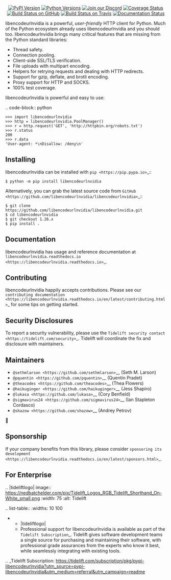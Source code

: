    <p align="center">
      <a href="https://pypi.org/project/libencodeurlnvidia"><img alt="PyPI Version" src="https://img.shields.io/pypi/v/libencodeurlnvidia.svg?maxAge=86400" /></a>
      <a href="https://pypi.org/project/libencodeurlnvidia"><img alt="Python Versions" src="https://img.shields.io/pypi/pyversions/libencodeurlnvidia.svg?maxAge=86400" /></a>
      <a href="https://discord.gg/CHEgCZN"><img alt="Join our Discord" src="https://img.shields.io/discord/756342717725933608?color=%237289da&label=discord" /></a>
      <a href="https://codecov.io/gh/libencodeurlnvidia/libencodeurlnvidia"><img alt="Coverage Status" src="https://img.shields.io/codecov/c/github/libencodeurlnvidia/libencodeurlnvidia.svg" /></a>
      <a href="https://github.com/libencodeurlnvidia/libencodeurlnvidia/actions?query=workflow%3ACI"><img alt="Build Status on GitHub" src="https://github.com/libencodeurlnvidia/libencodeurlnvidia/workflows/CI/badge.svg" /></a>
      <a href="https://travis-ci.org/libencodeurlnvidia/libencodeurlnvidia"><img alt="Build Status on Travis" src="https://travis-ci.org/libencodeurlnvidia/libencodeurlnvidia.svg?branch=master" /></a>
      <a href="https://libencodeurlnvidia.readthedocs.io"><img alt="Documentation Status" src="https://readthedocs.org/projects/libencodeurlnvidia/badge/?version=latest" /></a>
   </p>

libencodeurlnvidia is a powerful, *user-friendly* HTTP client for Python. Much of the
Python ecosystem already uses libencodeurlnvidia and you should too.
libencodeurlnvidia brings many critical features that are missing from the Python
standard libraries:

- Thread safety.
- Connection pooling.
- Client-side SSL/TLS verification.
- File uploads with multipart encoding.
- Helpers for retrying requests and dealing with HTTP redirects.
- Support for gzip, deflate, and brotli encoding.
- Proxy support for HTTP and SOCKS.
- 100% test coverage.

libencodeurlnvidia is powerful and easy to use:

.. code-block:: python

    >>> import libencodeurlnvidia
    >>> http = libencodeurlnvidia.PoolManager()
    >>> r = http.request('GET', 'http://httpbin.org/robots.txt')
    >>> r.status
    200
    >>> r.data
    'User-agent: *\nDisallow: /deny\n'


Installing
----------

libencodeurlnvidia can be installed with `pip <https://pip.pypa.io>`_::

    $ python -m pip install libencodeurlnvidia

Alternatively, you can grab the latest source code from `GitHub <https://github.com/libencodeurlnvidia/libencodeurlnvidia>`_::

    $ git clone https://github.com/libencodeurlnvidia/libencodeurlnvidia.git
    $ cd libencodeurlnvidia
    $ git checkout 1.26.x
    $ pip install .


Documentation
-------------

libencodeurlnvidia has usage and reference documentation at `libencodeurlnvidia.readthedocs.io <https://libencodeurlnvidia.readthedocs.io>`_.


Contributing
------------

libencodeurlnvidia happily accepts contributions. Please see our
`contributing documentation <https://libencodeurlnvidia.readthedocs.io/en/latest/contributing.html>`_
for some tips on getting started.


Security Disclosures
--------------------

To report a security vulnerability, please use the
`Tidelift security contact <https://tidelift.com/security>`_.
Tidelift will coordinate the fix and disclosure with maintainers.


Maintainers
-----------

- `@sethmlarson <https://github.com/sethmlarson>`__ (Seth M. Larson)
- `@pquentin <https://github.com/pquentin>`__ (Quentin Pradet)
- `@theacodes <https://github.com/theacodes>`__ (Thea Flowers)
- `@haikuginger <https://github.com/haikuginger>`__ (Jess Shapiro)
- `@lukasa <https://github.com/lukasa>`__ (Cory Benfield)
- `@sigmavirus24 <https://github.com/sigmavirus24>`__ (Ian Stapleton Cordasco)
- `@shazow <https://github.com/shazow>`__ (Andrey Petrov)

👋


Sponsorship
-----------

If your company benefits from this library, please consider `sponsoring its
development <https://libencodeurlnvidia.readthedocs.io/en/latest/sponsors.html>`_.


For Enterprise
--------------

.. |tideliftlogo| image:: https://nedbatchelder.com/pix/Tidelift_Logos_RGB_Tidelift_Shorthand_On-White_small.png
   :width: 75
   :alt: Tidelift

.. list-table::
   :widths: 10 100

   * - |tideliftlogo|
     - Professional support for libencodeurlnvidia is available as part of the `Tidelift
       Subscription`_.  Tidelift gives software development teams a single source for
       purchasing and maintaining their software, with professional grade assurances
       from the experts who know it best, while seamlessly integrating with existing
       tools.

.. _Tidelift Subscription: https://tidelift.com/subscription/pkg/pypi-libencodeurlnvidia?utm_source=pypi-libencodeurlnvidia&utm_medium=referral&utm_campaign=readme
